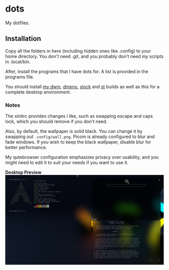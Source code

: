 # dots
My dotfiles.

## Installation

Copy all the folders in here (including hidden ones like .config) to your home directory.
You don't need .git, and you probably don't need my scripts in .local/bin.

After, install the programs that I have dots for. A list is provided in the programs file.

You should install [my dwm](https://github.com/dogeystamp/dwm), [dmenu](https://github.com/dogeystamp/dmenu), [slock](https://github.com/dogeystamp/slock) and [st](https://github.com/dogeystamp/st) builds as well as this for a complete desktop environment.

### Notes

The xinitrc provides changes I like, such as swapping escape and caps lock, which you should remove if you don't need.

Also, by default, the wallpaper is solid black. You can change it by swapping out `.config/wall.png`.
Picom is already configured to blur and fade windows.
If you wish to keep the black wallpaper, disable blur for better performance.

My qutebrowser configuration emphasizes privacy over usability, and you might need to edit it to suit your needs if you want to use it.

**Desktop Preview**
![preview](https://raw.githubusercontent.com/DogeyStamp/dots/main/preview.png)
